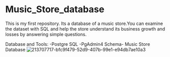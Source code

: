 # Music_Store_database
This is my first repository. Its a database of a music store.You can examine the dataset with SQL and help the store understand its business growth and losses by answering simple questions.

Database and Tools:
-Postgre SQL
-PgAdmin4
Schema- Music Store Database
![213707717-bfc9f479-52d9-407b-99e1-e94db7ae10a3](https://github.com/DevanshiSharma08/Music_Store_database/assets/134770243/9a74b91a-b58d-4991-a1bf-e99f73b52001)
